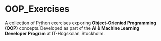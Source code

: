 # OOP_Exercises
A collection of Python exercises exploring **Object-Oriented Programming (OOP)** concepts.   Developed as part of the **AI &amp; Machine Learning Developer Program** at IT-Högskolan, Stockholm.
